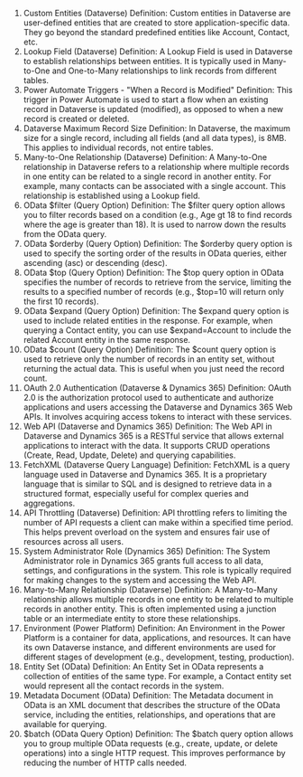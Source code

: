 1. Custom Entities (Dataverse)
Definition: Custom entities in Dataverse are user-defined entities that are created to store application-specific data. They go beyond the standard predefined entities like Account, Contact, etc.
2. Lookup Field (Dataverse)
Definition: A Lookup Field is used in Dataverse to establish relationships between entities. It is typically used in Many-to-One and One-to-Many relationships to link records from different tables.
3. Power Automate Triggers - "When a Record is Modified"
Definition: This trigger in Power Automate is used to start a flow when an existing record in Dataverse is updated (modified), as opposed to when a new record is created or deleted.
4. Dataverse Maximum Record Size
Definition: In Dataverse, the maximum size for a single record, including all fields (and all data types), is 8MB. This applies to individual records, not entire tables.
5. Many-to-One Relationship (Dataverse)
Definition: A Many-to-One relationship in Dataverse refers to a relationship where multiple records in one entity can be related to a single record in another entity. For example, many contacts can be associated with a single account. This relationship is established using a Lookup field.
6. OData $filter (Query Option)
Definition: The $filter query option allows you to filter records based on a condition (e.g., Age gt 18 to find records where the age is greater than 18). It is used to narrow down the results from the OData query.
7. OData $orderby (Query Option)
Definition: The $orderby query option is used to specify the sorting order of the results in OData queries, either ascending (asc) or descending (desc).
8. OData $top (Query Option)
Definition: The $top query option in OData specifies the number of records to retrieve from the service, limiting the results to a specified number of records (e.g., $top=10 will return only the first 10 records).
9. OData $expand (Query Option)
Definition: The $expand query option is used to include related entities in the response. For example, when querying a Contact entity, you can use $expand=Account to include the related Account entity in the same response.
10. OData $count (Query Option)
Definition: The $count query option is used to retrieve only the number of records in an entity set, without returning the actual data. This is useful when you just need the record count.
11. OAuth 2.0 Authentication (Dataverse & Dynamics 365)
Definition: OAuth 2.0 is the authorization protocol used to authenticate and authorize applications and users accessing the Dataverse and Dynamics 365 Web APIs. It involves acquiring access tokens to interact with these services.
12. Web API (Dataverse and Dynamics 365)
Definition: The Web API in Dataverse and Dynamics 365 is a RESTful service that allows external applications to interact with the data. It supports CRUD operations (Create, Read, Update, Delete) and querying capabilities.
13. FetchXML (Dataverse Query Language)
Definition: FetchXML is a query language used in Dataverse and Dynamics 365. It is a proprietary language that is similar to SQL and is designed to retrieve data in a structured format, especially useful for complex queries and aggregations.
14. API Throttling (Dataverse)
Definition: API throttling refers to limiting the number of API requests a client can make within a specified time period. This helps prevent overload on the system and ensures fair use of resources across all users.
15. System Administrator Role (Dynamics 365)
Definition: The System Administrator role in Dynamics 365 grants full access to all data, settings, and configurations in the system. This role is typically required for making changes to the system and accessing the Web API.
16. Many-to-Many Relationship (Dataverse)
Definition: A Many-to-Many relationship allows multiple records in one entity to be related to multiple records in another entity. This is often implemented using a junction table or an intermediate entity to store these relationships.
17. Environment (Power Platform)
Definition: An Environment in the Power Platform is a container for data, applications, and resources. It can have its own Dataverse instance, and different environments are used for different stages of development (e.g., development, testing, production).
18. Entity Set (OData)
Definition: An Entity Set in OData represents a collection of entities of the same type. For example, a Contact entity set would represent all the contact records in the system.
19. Metadata Document (OData)
Definition: The Metadata document in OData is an XML document that describes the structure of the OData service, including the entities, relationships, and operations that are available for querying.
20. $batch (OData Query Option)
Definition: The $batch query option allows you to group multiple OData requests (e.g., create, update, or delete operations) into a single HTTP request. This improves performance by reducing the number of HTTP calls needed.